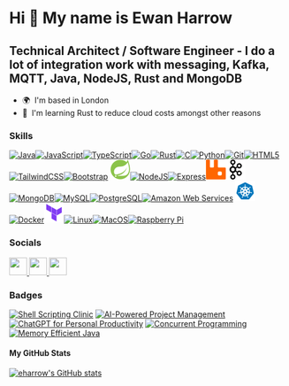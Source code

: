 Hi 👋 My name is Ewan Harrow 
============================ 
Technical Architect / Software Engineer - I do a lot of integration work with messaging, Kafka, MQTT, Java, NodeJS, Rust and MongoDB 
-------------------------------------------------------------------------------------------  
* 🌍  I'm based in London
* 🧠  I'm learning Rust to reduce cloud costs amongst other reasons

### Skills  
<p align="left"> <a href="https://www.oracle.com/java/" target="_blank" rel="noreferrer"><img src="https://raw.githubusercontent.com/danielcranney/readme-generator/main/public/icons/skills/java-colored.svg" width="36" height="36" alt="Java" /></a><a href="https://developer.mozilla.org/en-US/docs/Web/JavaScript" target="_blank" rel="noreferrer"><img src="https://raw.githubusercontent.com/danielcranney/readme-generator/main/public/icons/skills/javascript-colored.svg" width="36" height="36" alt="JavaScript" /></a><a href="https://www.typescriptlang.org/" target="_blank" rel="noreferrer"><img src="https://raw.githubusercontent.com/danielcranney/readme-generator/main/public/icons/skills/typescript-colored.svg" width="36" height="36" alt="TypeScript" /></a><a href="https://go.dev/doc/" target="_blank" rel="noreferrer"><img src="https://raw.githubusercontent.com/danielcranney/readme-generator/main/public/icons/skills/go-colored.svg" width="36" height="36" alt="Go" /></a><a href="https://www.rust-lang.org/" target="_blank" rel="noreferrer"><img src="https://raw.githubusercontent.com/danielcranney/readme-generator/main/public/icons/skills/rust-colored.svg" width="36" height="36" alt="Rust" /></a><a href="https://docs.microsoft.com/en-us/cpp/?view=msvc-170" target="_blank" rel="noreferrer"><img src="https://raw.githubusercontent.com/danielcranney/readme-generator/main/public/icons/skills/c-colored.svg" width="36" height="36" alt="C" /></a><a href="https://www.python.org/" target="_blank" rel="noreferrer"><img src="https://raw.githubusercontent.com/danielcranney/readme-generator/main/public/icons/skills/python-colored.svg" width="36" height="36" alt="Python" /></a><a href="https://git-scm.com/" target="_blank" rel="noreferrer"><img src="https://raw.githubusercontent.com/danielcranney/readme-generator/main/public/icons/skills/git-colored.svg" width="36" height="36" alt="Git" /></a><a href="https://developer.mozilla.org/en-US/docs/Glossary/HTML5" target="_blank" rel="noreferrer"><img src="https://raw.githubusercontent.com/danielcranney/readme-generator/main/public/icons/skills/html5-colored.svg" width="36" height="36" alt="HTML5" /></a><a href="https://tailwindcss.com/" target="_blank" rel="noreferrer"><img src="https://raw.githubusercontent.com/danielcranney/readme-generator/main/public/icons/skills/tailwindcss-colored.svg" width="36" height="36" alt="TailwindCSS" /></a><a href="https://getbootstrap.com/" target="_blank" rel="noreferrer"><img src="https://raw.githubusercontent.com/danielcranney/readme-generator/main/public/icons/skills/bootstrap-colored.svg" width="36" height="36" alt="Bootstrap" /></a> <a href="https://spring.io" target="_blank" rel="noreferrer"><img src="https://raw.githubusercontent.com/eharrow/eharrow/main/icons8-spring-boot-36.svg" width="36" height="36"/></a><a href="https://nodejs.org/en/" target="_blank" rel="noreferrer"><img src="https://raw.githubusercontent.com/danielcranney/readme-generator/main/public/icons/skills/nodejs-colored.svg" width="36" height="36" alt="NodeJS" /></a><a href="https://expressjs.com/" target="_blank" rel="noreferrer"><img src="https://raw.githubusercontent.com/danielcranney/readme-generator/main/public/icons/skills/express-colored.svg" width="36" height="36" alt="Express" /></a><a href="https://www.rabbitmq.com" target="_blank" rel="noreferrer"><img src="https://raw.githubusercontent.com/eharrow/eharrow/main/rabbitmq-icon-svgrepo-com.svg" width="36" height="36" alt="RabbitMQ" /></a><a href="https://kafka.apache.org" target="_blank" rel="noreferrer"><img src="https://raw.githubusercontent.com/eharrow/eharrow/main/Apache_kafka-icon.svg" width="36" height="36" alt="Kafka" /></a><a href="https://www.mongodb.com/" target="_blank" rel="noreferrer"><img src="https://raw.githubusercontent.com/danielcranney/readme-generator/main/public/icons/skills/mongodb-colored.svg" width="36" height="36" alt="MongoDB" /></a><a href="https://www.mysql.com/" target="_blank" rel="noreferrer"><img src="https://raw.githubusercontent.com/danielcranney/readme-generator/main/public/icons/skills/mysql-colored.svg" width="36" height="36" alt="MySQL" /></a><a href="https://www.postgresql.org/" target="_blank" rel="noreferrer"><img src="https://raw.githubusercontent.com/danielcranney/readme-generator/main/public/icons/skills/postgresql-colored.svg" width="36" height="36" alt="PostgreSQL" /></a><a href="https://aws.amazon.com" target="_blank" rel="noreferrer"><img src="https://raw.githubusercontent.com/danielcranney/readme-generator/main/public/icons/skills/aws-colored.svg" width="36" height="36" alt="Amazon Web Services" /></a> <a href="https://kubernetes.io" target="_blank" rel="noreferrer"><img src="https://raw.githubusercontent.com/eharrow/eharrow/main/icons8-kubernetes.svg" width="36" height="36"/></a> <a href="https://www.docker.com/" target="_blank" rel="noreferrer"><img src="https://raw.githubusercontent.com/danielcranney/readme-generator/main/public/icons/skills/docker-colored.svg" width="36" height="36" alt="Docker" /><a href="https://www.terraform.io" target="_blank" rel="noreferrer"><img src="https://raw.githubusercontent.com/eharrow/eharrow/main/file-type-terraform.svg" width="36" height="36"/></a><a href="https://www.linux.org" target="_blank" rel="noreferrer"><img src="https://raw.githubusercontent.com/danielcranney/readme-generator/main/public/icons/skills/linux-colored.svg" width="36" height="36" alt="Linux" /></a><a href="https://apple.com" target="_blank" rel="noreferrer"><img src="https://raw.githubusercontent.com/danielcranney/readme-generator/main/public/icons/skills/macos-colored.svg" width="36" height="36" alt="MacOS" /></a><a href="https://www.raspberrypi.org/" target="_blank" rel="noreferrer"><img src="https://raw.githubusercontent.com/danielcranney/readme-generator/main/public/icons/skills/raspberrypi-colored.svg" width="36" height="36" alt="Raspberry Pi" /></a> </p>

### Socials
<p align="left"> <a href="https://www.github.com/eharrow" target="_blank" rel="noreferrer"> <picture> <source media="(prefers-color-scheme: dark)" srcset="https://raw.githubusercontent.com/danielcranney/readme-generator/main/public/icons/socials/github-dark.svg" /> <source media="(prefers-color-scheme: light)" srcset="https://raw.githubusercontent.com/danielcranney/readme-generator/main/public/icons/socials/github.svg" /> <img src="https://raw.githubusercontent.com/danielcranney/readme-generator/main/public/icons/socials/github.svg" width="32" height="32" /> </picture> </a> <a href="https://www.linkedin.com/in/ewan-harrow-439ab142/" target="_blank" rel="noreferrer"> <picture> <source media="(prefers-color-scheme: dark)" srcset="https://raw.githubusercontent.com/danielcranney/readme-generator/main/public/icons/socials/linkedin-dark.svg" /> <source media="(prefers-color-scheme: light)" srcset="https://raw.githubusercontent.com/danielcranney/readme-generator/main/public/icons/socials/linkedin.svg" /> <img src="https://raw.githubusercontent.com/danielcranney/readme-generator/main/public/icons/socials/linkedin.svg" width="32" height="32" /> </picture> </a> <a href="https://blog.ewanharrow.com/atom.xml" target="_blank" rel="noreferrer"> <picture> <source media="(prefers-color-scheme: dark)" srcset="undefined" /> <source media="(prefers-color-scheme: light)" srcset="https://raw.githubusercontent.com/danielcranney/readme-generator/main/public/icons/socials/rss.svg" /> <img src="https://raw.githubusercontent.com/danielcranney/readme-generator/main/public/icons/socials/rss.svg" width="32" height="32" /> </picture> </a></p>

### Badges

<!--START_SECTION:badges-->
<a href="https://www.credly.com/badges/765e72c1-3691-49b9-9bc1-6780d41df146" title="Shell Scripting Clinic"><img src="https://images.credly.com/size/80x80/images/8704416b-87eb-4af8-a5c8-b13acf70d592/9ea1256b-904b-4ad9-bb4d-ed0baf2bd71f.png" alt="Shell Scripting Clinic" width="80" height="80"></a>
<a href="https://www.credly.com/badges/1f6a7a9e-0ada-4c56-924b-56c9293697a7" title="AI-Powered Project Management"><img src="https://images.credly.com/size/80x80/images/8a8f970e-4bfc-460e-813d-2acb60bbbd31/e4f3398f-8be8-439c-a4b4-915a57a21230.png" alt="AI-Powered Project Management" width="80" height="80"></a>
<a href="https://www.credly.com/badges/66373fab-c3b9-488b-8603-7192afe5ab01" title="ChatGPT for Personal Productivity"><img src="https://images.credly.com/size/80x80/images/bc91df42-d1f7-4f5f-83af-b8236f0966d0/469a94e2-c301-48cc-be22-a5e3cfb4f6bb.png" alt="ChatGPT for Personal Productivity" width="80" height="80"></a>
<a href="https://www.credly.com/badges/a0a66440-ac78-47e1-bf7b-0a6faa63b164" title="Concurrent Programming"><img src="https://images.credly.com/size/80x80/images/8336b17e-1397-4b2e-a3e5-7a9d2c5957cb/1cc30a4c-9c04-4dd5-af8d-ce671305a3fa.png" alt="Concurrent Programming" width="80" height="80"></a>
<a href="https://www.credly.com/badges/24bc2b39-3388-4174-a2e4-2189f13fd440" title="Memory Efficient Java"><img src="https://images.credly.com/size/80x80/images/b33ac1bf-717d-419c-90ef-063b22b3352e/3dfee886-e82b-479e-a979-3dec49e779fb.png" alt="Memory Efficient Java" width="80" height="80"></a>
<!--END_SECTION:badges-->

#### My GitHub Stats
<a href="http://www.github.com/eharrow"><img src="https://github-readme-stats.vercel.app/api?username=eharrow&show_icons=true&hide=&count_private=true&title_color=0891b2&text_color=ffffff&icon_color=0891b2&bg_color=1c1917&hide_border=true&show_icons=true" alt="eharrow's GitHub stats" /></a>
